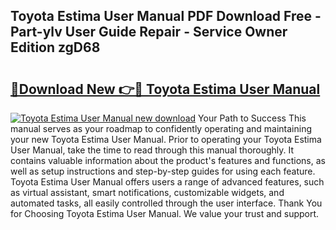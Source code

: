 ## Toyota Estima User Manual PDF Download Free - Part-ylv User Guide Repair - Service Owner Edition zgD68

# <h2><a href="http://cf1213.oget.top/?id=Toyota+Estima+User+Manual">🔗Download New 👉🔴 Toyota Estima User Manual</a></h2>

[![Toyota Estima User Manual new download](https://i.imgur.com/5g1atiW.png)](http://cf1213.oget.top/?id=Toyota+Estima+User+Manual)
Your Path to Success This manual serves as your roadmap to confidently operating and maintaining your new Toyota Estima User Manual. Prior to operating your Toyota Estima User Manual, take the time to read through this manual thoroughly. It contains valuable information about the product's features and functions, as well as setup instructions and step-by-step guides for using each feature. Toyota Estima User Manual offers users a range of advanced features, such as virtual assistant, smart notifications, customizable widgets, and automated tasks, all easily controlled through the user interface. Thank You for Choosing Toyota Estima User Manual. We value your trust and support.
